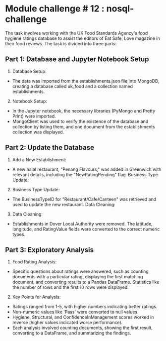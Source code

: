 # Module challenge # 12 : nosql-challenge

The task involves working with the UK Food Standards Agency's food hygiene ratings database to assist the editors of Eat Safe, Love magazine in their food reviews. The task is divided into three parts:

## Part 1: Database and Jupyter Notebook Setup
1. Database Setup:
- The data was imported from the establishments.json file into MongoDB, creating a database called uk_food and a collection named establishments.

2. Notebook Setup:
- In the Jupyter notebook, the necessary libraries (PyMongo and Pretty Print) were imported.
- MongoClient was used to verify the existence of the database and collection by listing them, and one document from the establishments collection was displayed.


## Part 2: Update the Database
1. Add a New Establishment:

- A new halal restaurant, "Penang Flavours," was added in Greenwich with relevant details, including the "NewRatingPending" flag.
Business Type Update:

2. Business Type Update:

- The BusinessTypeID for "Restaurant/Cafe/Canteen" was retrieved and used to update the new restaurant.
Data Cleaning:

3. Data Cleaning:

- Establishments in Dover Local Authority were removed.
The latitude, longitude, and RatingValue fields were converted to the correct numeric types.



## Part 3: Exploratory Analysis
1. Food Rating Analysis:

- Specific questions about ratings were answered, such as counting documents with a particular rating, displaying the first matching document, and converting results to a Pandas DataFrame. Statistics like the number of rows and the first 10 rows were displayed.

2. Key Points for Analysis:

- Ratings ranged from 1-5, with higher numbers indicating better ratings.
- Non-numeric values like 'Pass' were converted to null values.
- Hygiene, Structural, and ConfidenceInManagement scores worked in reverse (higher values indicated worse performance).
- Each analysis involved counting documents, showing the first result, converting to a DataFrame, and summarizing the findings.
